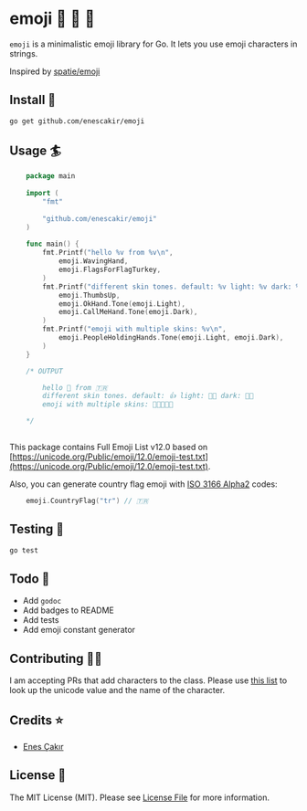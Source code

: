 # emoji :rocket: :school_satchel: :tada:
`emoji` is a minimalistic emoji library for Go. It lets you use emoji characters in strings.

Inspired by [spatie/emoji](https://github.com/spatie/emoji)

## Install :floppy_disk:
``` bash
go get github.com/enescakir/emoji
```

## Usage :surfer:
```go
    package main
    
    import (
        "fmt"
    
        "github.com/enescakir/emoji"
    )
    
    func main() {
        fmt.Printf("hello %v from %v\n", 
            emoji.WavingHand, 
            emoji.FlagsForFlagTurkey,
        )
        fmt.Printf("different skin tones. default: %v light: %v dark: %v\n", 
            emoji.ThumbsUp,
            emoji.OkHand.Tone(emoji.Light),
            emoji.CallMeHand.Tone(emoji.Dark),
        )
        fmt.Printf("emoji with multiple skins: %v\n", 
            emoji.PeopleHoldingHands.Tone(emoji.Light, emoji.Dark),
        )
    }

    /* OUTPUT

        hello 👋 from 🇹🇷
        different skin tones. default: 👍 light: 👌🏻 dark: 🤙🏿
        emoji with multiple skins: 🧑🏻‍🤝‍🧑🏿

    */
    
```

This package contains Full Emoji List v12.0 based on [https://unicode.org/Public/emoji/12.0/emoji-test.txt](https://unicode.org/Public/emoji/12.0/emoji-test.txt).

Also, you can generate country flag emoji with [ISO 3166 Alpha2](https://en.wikipedia.org/wiki/ISO_3166-1_alpha-2) codes:
```go
    emoji.CountryFlag("tr") // 🇹🇷
```

## Testing :hammer:
``` bash
go test
```

## Todo :pushpin:
* Add `godoc`
* Add badges to README
* Add tests
* Add emoji constant generator

## Contributing :man_technologist:
I am accepting PRs that add characters to the class.
Please use [this list](http://unicode.org/emoji/charts/full-emoji-list.html) to look up the unicode value and the name of the character.

## Credits :star:
- [Enes Çakır](https://github.com/enescakir)

## License :scroll:
The MIT License (MIT). Please see [License File](LICENSE.md) for more information.
